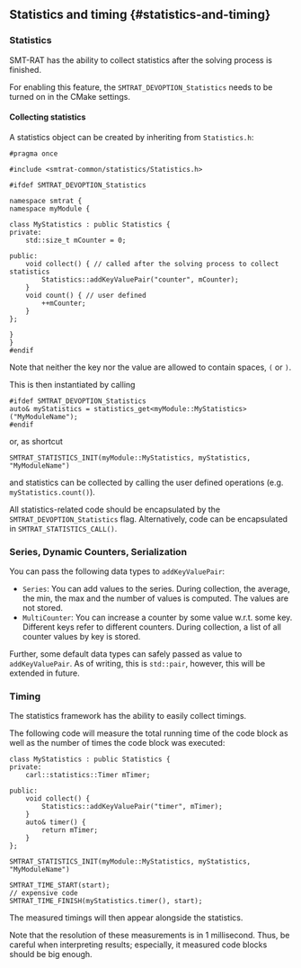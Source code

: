 ## Statistics and timing {#statistics-and-timing}

### Statistics

SMT-RAT has the ability to collect statistics after the solving process is finished.

For enabling this feature, the `SMTRAT_DEVOPTION_Statistics` needs to be turned on in the CMake settings.

#### Collecting statistics

A statistics object can be created by inheriting from `Statistics.h`:

```
#pragma once

#include <smtrat-common/statistics/Statistics.h>

#ifdef SMTRAT_DEVOPTION_Statistics

namespace smtrat {
namespace myModule {

class MyStatistics : public Statistics {
private:
    std::size_t mCounter = 0;

public:
    void collect() { // called after the solving process to collect statistics
        Statistics::addKeyValuePair("counter", mCounter);
    }
    void count() { // user defined
        ++mCounter;
    }
};

}
}
#endif
```

Note that neither the key nor the value are allowed to contain spaces, `(` or `)`.

This is then instantiated by calling

    #ifdef SMTRAT_DEVOPTION_Statistics
    auto& myStatistics = statistics_get<myModule::MyStatistics>("MyModuleName");
    #endif

or, as shortcut

    SMTRAT_STATISTICS_INIT(myModule::MyStatistics, myStatistics, "MyModuleName")


and statistics can be collected by calling the user defined operations (e.g. `myStatistics.count()`).

All statistics-related code should be encapsulated by the `SMTRAT_DEVOPTION_Statistics` flag. Alternatively, code can be encapsulated in `SMTRAT_STATISTICS_CALL()`.

### Series, Dynamic Counters, Serialization

You can pass the following data types to `addKeyValuePair`:
* `Series`: You can add values to the series. During collection, the average, the min, the max and the number of values is computed. The values are not stored.
* `MultiCounter`: You can increase a counter by some value w.r.t. some key. Different keys refer to different counters. During collection, a list of all counter values by key is stored.

Further, some default data types can safely passed as value to `addKeyValuePair`. As of writing, this is `std::pair`, however, this will be extended in future.

### Timing

The statistics framework has the ability to easily collect timings.

The following code will measure the total running time of the code block as well as the number of times the code block was executed:

    class MyStatistics : public Statistics {
    private:
        carl::statistics::Timer mTimer;

    public:
        void collect() {
            Statistics::addKeyValuePair("timer", mTimer);
        }
        auto& timer() {
            return mTimer;
        }
    };

    SMTRAT_STATISTICS_INIT(myModule::MyStatistics, myStatistics, "MyModuleName")

    SMTRAT_TIME_START(start);
	// expensive code
	SMTRAT_TIME_FINISH(myStatistics.timer(), start);


The measured timings will then appear alongside the statistics.

Note that the resolution of these measurements is in 1 millisecond. Thus, be careful when interpreting results; especially, it measured code blocks should be big enough.